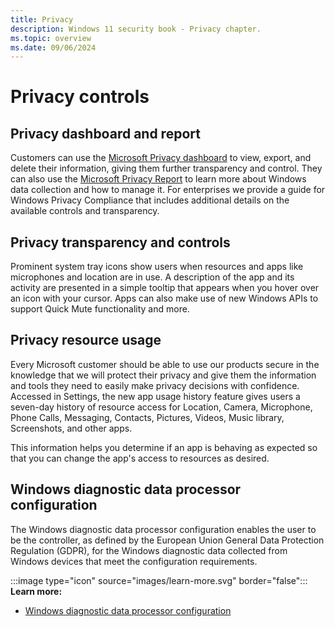 ```yaml
---
title: Privacy
description: Windows 11 security book - Privacy chapter.
ms.topic: overview
ms.date: 09/06/2024
---
```


# Privacy controls

## Privacy dashboard and report

Customers can use the [Microsoft Privacy dashboard](https://account.microsoft.com/privacy) to view, export, and delete their information, giving them further transparency and control. They can also use the [Microsoft Privacy Report](https://privacy.microsoft.com/privacy-report) to learn more about Windows data collection and how to manage it. For enterprises we provide a guide for Windows Privacy Compliance that includes additional details on the available controls and transparency.

## Privacy transparency and controls

Prominent system tray icons show users when resources and apps like microphones and location are in use. A description of the app and its activity are presented in a simple tooltip that appears when you hover over an icon with your cursor. Apps can also make use of new Windows APIs to support Quick Mute functionality and more.

## Privacy resource usage

Every Microsoft customer should be able to use our products secure in the knowledge that we will protect their privacy and give them the information and tools they need to easily make privacy decisions with confidence. Accessed in Settings, the new app usage history feature gives users a seven-day history of resource access for Location, Camera, Microphone, Phone Calls, Messaging, Contacts, Pictures, Videos, Music library, Screenshots, and other apps.

This information helps you determine if an app is behaving as expected so that you can change the app's access to resources as desired.

## Windows diagnostic data processor configuration

The Windows diagnostic data processor configuration enables the user to be the controller, as defined by the European Union General Data Protection Regulation (GDPR), for the Windows diagnostic data collected from Windows devices that meet the configuration requirements.

:::image type="icon" source="images/learn-more.svg" border="false"::: **Learn more:**

- [Windows diagnostic data processor configuration](/windows/privacy/configure-windows-diagnostic-data-in-your-organization#enable-windows-diagnostic-data-processor-configuration)

